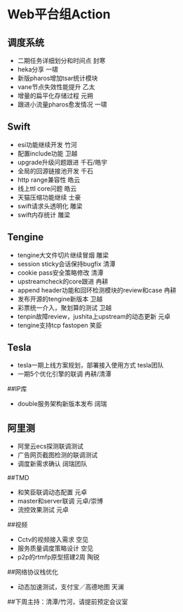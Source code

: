 # Web平台组Action
## 调度系统

* 二期任务详细划分和时间点 封寒
* heka分享 一啸
* 新版pharos增加tsar统计模块
* vane节点失效性能提升 乙太
* 增量的扁平化存储过程 元朔
* 跟进小流量pharos愈发情况 一啸 

## Swift
* esi功能继续开发 竹河
* 配置include功能 卫越
* upgrade升级问题跟进 千石/皓宇
* 全局的回源链接池开发 千石
* http range兼容性 皓云
* 线上ttl core问题 皓云
* 天猫压缩功能继续 士豪
* swift请求头透明化 雕梁
* swift内存统计 雕梁

## Tengine
* tengine大文件切片继续冒烟 雕梁
* session sticky会话保持bugfix 清潭
* cookie pass安全策略修改  清潭
* upstreamcheck的core跟进 冉耕
* append header功能和回环检测模块的review和case 冉耕
* 发布开源的tengine新版本 卫越
* 彩票统一介入，聚划算的测试 卫越
* tenpin故障review，jushita上upstream的动态更新 元卓
* tengine支持tcp fastopen 笑臣

## Tesla
* tesla一期上线方案规划，部署接入使用方式 tesla团队
* 一期5个优化引擎的联调 冉耕/清潭 

##IP库
* double服务架构新版本发布 阔瑞

## 阿里测
* 阿里云ecs探测联调测试
* 广告网页截图检测的联调测试
* 调度新需求确认 阔瑞团队

##TMD
* 和笑臣联调动态配置 元卓
* master和server联调 元卓/崇博
* 流控效果测试 元卓

##视频
* Cctv的视频接入需求 空见
* 服务质量调度策略设计 空见
* p2p的rtmfp原型搭建2周 陶锐

##网络协议栈优化
* 动态加速测试，支付宝／高德地图 天澜

##下周主持：清潭/竹河，请提前预定会议室
